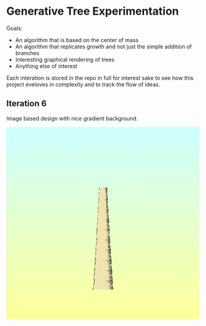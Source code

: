 # Generative Tree Experimentation

Goals: 
* An algorithm that is based on the center of mass
* An algorithm that replicates growth and not just the simple addition of branches
* Interesting graphical rendering of trees
* Anything else of interest

Each interation is stored in the repo in full for interest sake to see how this project eveloves in complexity and to track the flow of ideas.


## Iteration 6

Image based design with nice gradient background.

![iter6](img/iterations/iter6.gif "Iteration 6")

